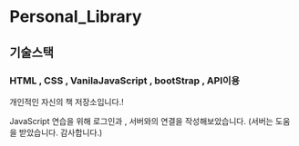 # Personal_Library

## 기술스택

### HTML , CSS , VanilaJavaScript , bootStrap , API이용

개인적인 자신의 책 저장소입니다.! 

JavaScript 연습을 위해 로그인과 , 서버와의 연결을 작성해보았습니다. (서버는 도움을 받았습니다. 감사합니다.) 
